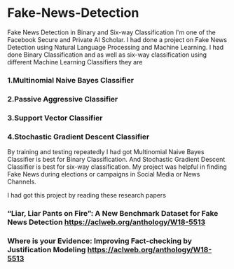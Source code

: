 # Fake-News-Detection
Fake News Detection in Binary and Six-way Classification
I'm one of the Facebook Secure and Private AI Scholar. I had done a project on Fake News Detection using Natural Language Processing and Machine Learning. I had done Binary Classification and as well as six-way classification using different Machine Learning Classifiers they are


### 1.Multinomial Naive Bayes Classifier

### 2.Passive Aggressive Classifier

### 3.Support Vector Classifier

### 4.Stochastic Gradient Descent Classifier


By training and testing repeatedly I had got Multinomial Naive Bayes Classifier is best for Binary Classification. And Stochastic Gradient Descent Classifier is best for six-way classification.
My project was helpful in finding Fake News during elections or campaigns in Social Media or News Channels.

I had got this project by reading these research papers 

### “Liar, Liar Pants on Fire”: A New Benchmark Dataset for Fake News Detection https://aclweb.org/anthology/W18-5513
### Where is your Evidence: Improving Fact-checking by Justification Modeling https://aclweb.org/anthology/W18-5513
